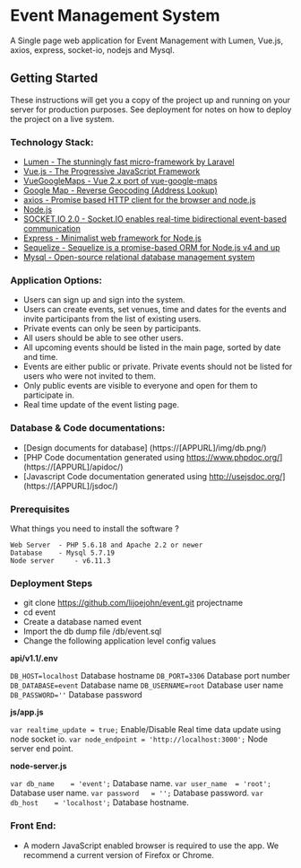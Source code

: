 # Event Management System

A Single page web application for Event Management with Lumen, Vue.js, axios, express, socket-io, nodejs and Mysql.

## Getting Started

These instructions will get you a copy of the project up and running on your server for production purposes. See deployment for notes on how to deploy the project on a live system.

### Technology Stack:

- [Lumen - The stunningly fast micro-framework by Laravel](https://lumen.laravel.com/)
- [Vue.js - The Progressive JavaScript Framework](https://vuejs.org/)
- [VueGoogleMaps -  Vue 2.x port of vue-google-maps](https://www.npmjs.com/package/vue2-google-maps)
- [Google Map - Reverse Geocoding (Address Lookup)](https://developers.google.com/maps/documentation/geocoding/intro#ReverseGeocoding)
- [axios - Promise based HTTP client for the browser and node.js](https://github.com/axios/axios)
- [Node.js](https://nodejs.org/en/)
- [SOCKET.IO 2.0 - Socket.IO enables real-time bidirectional event-based communication](https://socket.io/)
- [Express - Minimalist web framework for Node.js](https://expressjs.com/)
- [Sequelize - Sequelize is a promise-based ORM for Node.js v4 and up](http://docs.sequelizejs.com/)
- [Mysql - Open-source relational database management system](https://www.mysql.com/)

### Application Options:

- Users can sign up and sign into the system.
- Users can create events, set venues, time and dates for the events and invite participants from the list of existing users.
- Private events can only be seen by participants.
- All users should be able to see other users.
- All upcoming events should be listed in the main page, sorted by date and time.
- Events are either public or private. Private events should not be listed for users who were not invited to them.
- Only public events are visible to everyone and open for them to participate in.
- Real time update of the event listing page.

### Database & Code documentations:

- [Design documents for database] (https://[APPURL]/img/db.png/)
- [PHP Code documentation generated using https://www.phpdoc.org/] (https://[APPURL]/apidoc/)
- [Javascript Code documentation generated using http://usejsdoc.org/] (https://[APPURL]/jsdoc/)

### Prerequisites

What things you need to install the software ?

	Web Server 	- PHP 5.6.18 and Apache 2.2 or newer
	Database 	- Mysql 5.7.19
	Node server 	- v6.11.3

### Deployment Steps

- git clone https://github.com/lijoejohn/event.git projectname
- cd event
- Create a database named event
- Import the db dump file  /db/event.sql
- Change the following application level config values

**api/v1.1/.env**

`DB_HOST=localhost` Database hostname
`DB_PORT=3306` Database port number
`DB_DATABASE=event` Database name
`DB_USERNAME=root` Database user name
`DB_PASSWORD=''` Database password

**js/app.js**
	
`var realtime_update = true;` Enable/Disable Real time data update using node socket io.
`var node_endpoint = 'http://localhost:3000';` Node server end point.

**node-server.js**
	
`var db_name 	= 'event';` Database name.
`var user_name 	= 'root';` Database user name.
`var password 	= '';` Database password.
`var db_host 	= 'localhost';` Database hostname.

### Front End:
* A modern JavaScript enabled browser is required to use the app.  We recommend a current version of Firefox or Chrome. 